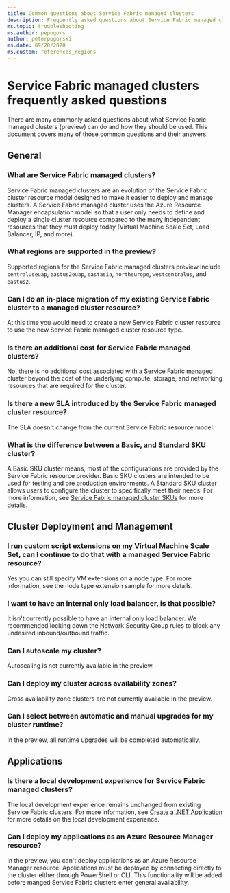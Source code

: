 ```yaml
---
title: Common questions about Service Fabric managed clusters 
description: Frequently asked questions about Service Fabric managed clusters, including capabilities, use cases, and common scenarios.
ms.topic: troubleshooting
ms.author: pepogors
author: peterpogorski
ms.date: 09/28/2020
ms.custom: references_regions
---
```


# Service Fabric managed clusters frequently asked questions

There are many commonly asked questions about what Service Fabric managed clusters (preview) can do and how they should be used. This document covers many of those common questions and their answers.

## General

### What are Service Fabric managed clusters?

Service Fabric managed clusters are an evolution of the Service Fabric cluster resource model designed to make it easier to deploy and manage clusters. A Service Fabric managed cluster uses the Azure Resource Manager encapsulation model so that a user only needs to define and deploy a single cluster resource compared to the many independent resources that they must deploy today (Virtual Machine Scale Set, Load Balancer, IP, and more).

### What regions are supported in the preview?

Supported regions for the Service Fabric managed clusters preview include `centraluseuap`, `eastus2euap`, `eastasia`, `northeurope`, `westcentralus`, and `eastus2`.

### Can I do an in-place migration of my existing Service Fabric cluster to a managed cluster resource?

At this time you would need to create a new Service Fabric cluster resource to use the new  Service Fabric managed cluster resource type.

### Is there an additional cost for Service Fabric managed clusters?

No, there is no additional cost associated with a Service Fabric managed cluster beyond the cost of the underlying compute, storage, and networking resources that are required for the cluster.

### Is there a new SLA introduced by the Service Fabric managed cluster resource?

The SLA doesn't change from the current Service Fabric resource model.

### What is the difference between a Basic, and Standard SKU cluster?

A Basic SKU cluster means, most of the configurations are provided by the Service Fabric resource provider. Basic SKU clusters are intended to be used for testing and pre production environments. A Standard SKU cluster allows users to configure the cluster to specifically meet their needs. For more information, see [Service Fabric managed cluster SKUs](https://docs.microsoft.com/azure/service-fabric/overview-managed-cluster#service-fabric-managed-cluster-skus) for more details.

## Cluster Deployment and Management

### I run custom script extensions on my Virtual Machine Scale Set, can I continue to do that with a managed Service Fabric resource?

Yes you can still specify VM extensions on a node type. For more information, see the node type extension sample for more details.

### I want to have an internal only load balancer, is that possible?

It isn't currently possible to have an internal only load balancer. We recommended locking down the Network Security Group rules to block any undesired inbound/outbound traffic.

### Can I autoscale my cluster? 
Autoscaling is not currently available in the preview.

### Can I deploy my cluster across availability zones? 
Cross availability zone clusters are not currently available in the preview.

### Can I select between automatic and manual upgrades for my cluster runtime? 
In the preview, all runtime upgrades will be completed automatically.

## Applications

### Is there a local development experience for Service Fabric managed clusters?

The local development experience remains unchanged from existing Service Fabric clusters. For more information, see [Create a .NET Application](https://docs.microsoft.com/azure/service-fabric/service-fabric-quickstart-dotnet) for more details on the local development experience.

### Can I deploy my applications as an Azure Resource Manager resource?

In the preview, you can't deploy applications as an Azure Resource Manager resource. Applications must be deployed by connecting directly to the cluster either through PowerShell or CLI. This functionality will be added before manged Service Fabric clusters enter general availability.
